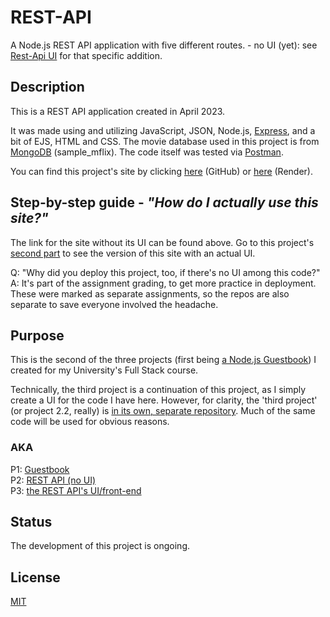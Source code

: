 # REST-API
A Node.js REST API application with five different routes.  - no UI (yet): see [Rest-Api UI](https://github.com/luminietos/REST-API-UI) for that specific addition.

## Description
This is a REST API application created in April 2023. 

It was made using and utilizing JavaScript, JSON, Node.js, [Express](https://expressjs.com/), and a bit of EJS, HTML and CSS. The movie database used in this project is from [MongoDB](https://www.mongodb.com/) (sample_mflix).
The code itself was tested via [Postman](https://www.postman.com/).

You can find this project's site by clicking [here](https://github.com/luminietos/REST-API) (GitHub) or [here](https://restapi-luminietos.onrender.com/) (Render).

## Step-by-step guide - *"How do I actually use this site?"*
The link for the site without its UI can be found above. Go to this project's [second part](https://github.com/luminietos/REST-API-UI) to see the version of this site with an actual UI. 

Q: "Why did you deploy this project, too, if there's no UI among this code?"
A: It's part of the assignment grading, to get more practice in deployment. These were marked as separate assignments, so the repos are also separate to save everyone involved the headache. 
 
## Purpose
This is the second of the three projects (first being [a Node.js Guestbook](https://github.com/luminietos/GB)) I created for my University's Full Stack course. 

Technically, the third project is a continuation of this project, as I simply create a UI for the code I have here. However, for clarity, the 'third project' (or project 2.2, really) is [in its own, separate repository](). Much of the same code will be used for obvious reasons.  

### AKA 
P1: [Guestbook](https://github.com/luminietos/GB) \
P2: [REST API (no UI)](https://github.com/luminietos/REST-API) \
P3: [the REST API's UI/front-end](https://github.com/luminietos/REST-API) 

## Status
The development of this project is ongoing.

## License
[MIT](https://choosealicense.com/licenses/mit/)
